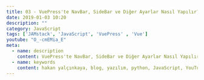 ```yaml
---
title: 03 - VuePress'te NavBar, SideBar ve Diğer Ayarlar Nasıl Yapılır?
date: 2019-01-03 10:20
description: ""
category: JavaScript
tags: ['JAMstack', 'JavaScript', 'VuePress' , 'Vue']
youtube: "O_-cmEMia_E"
meta:
  - name: description
    content: VuePress'te NavBar, SideBar ve Diğer Ayarlar Nasıl Yapılır? bu sayfadan inceleyebilirsiniz.
  - name: keywords
    content: hakan yalçınkaya, blog, yazılım, python, JavaScript, YouTube, vue, vuepress, jamstack, staticgen, github, github pages
---
```

<Title/>

Serinin bu videosunda VuePress ile yaptığımız siteye NavBar(üst menü), SideBar(Yan Menü) ekliyoruz ve dökümantasyonu inceleyerek diğer ayarlara göz atıyoruz.

<Youtube/>
